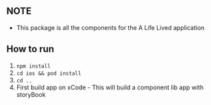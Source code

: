 ## NOTE

- This package is all the components for the A Life Lived application

## How to run

1. `npm install`
2. `cd ios && pod install`
3. `cd ..`
4. First build app on xCode - This will build a component lib app with storyBook
